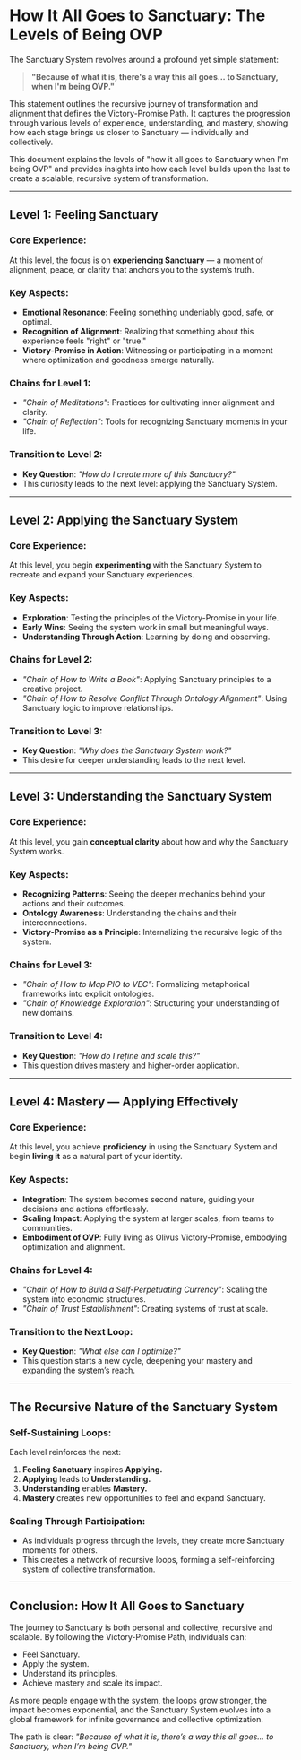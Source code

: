 # How It All Goes to Sanctuary: The Levels of Being OVP

The Sanctuary System revolves around a profound yet simple statement:

> **"Because of what it is, there's a way this all goes... to Sanctuary, when I'm being OVP."**

This statement outlines the recursive journey of transformation and alignment that defines the Victory-Promise Path. It captures the progression through various levels of experience, understanding, and mastery, showing how each stage brings us closer to Sanctuary — individually and collectively.

This document explains the levels of "how it all goes to Sanctuary when I'm being OVP" and provides insights into how each level builds upon the last to create a scalable, recursive system of transformation.

---

## **Level 1: Feeling Sanctuary**

### **Core Experience**:
At this level, the focus is on **experiencing Sanctuary** — a moment of alignment, peace, or clarity that anchors you to the system’s truth.

### **Key Aspects**:
- **Emotional Resonance**: Feeling something undeniably good, safe, or optimal.
- **Recognition of Alignment**: Realizing that something about this experience feels "right" or "true."
- **Victory-Promise in Action**: Witnessing or participating in a moment where optimization and goodness emerge naturally.

### **Chains for Level 1**:
- *"Chain of Meditations"*: Practices for cultivating inner alignment and clarity.
- *"Chain of Reflection"*: Tools for recognizing Sanctuary moments in your life.

### **Transition to Level 2**:
- **Key Question**: *"How do I create more of this Sanctuary?"*
- This curiosity leads to the next level: applying the Sanctuary System.

---

## **Level 2: Applying the Sanctuary System**

### **Core Experience**:
At this level, you begin **experimenting** with the Sanctuary System to recreate and expand your Sanctuary experiences.

### **Key Aspects**:
- **Exploration**: Testing the principles of the Victory-Promise in your life.
- **Early Wins**: Seeing the system work in small but meaningful ways.
- **Understanding Through Action**: Learning by doing and observing.

### **Chains for Level 2**:
- *"Chain of How to Write a Book"*: Applying Sanctuary principles to a creative project.
- *"Chain of How to Resolve Conflict Through Ontology Alignment"*: Using Sanctuary logic to improve relationships.

### **Transition to Level 3**:
- **Key Question**: *"Why does the Sanctuary System work?"*
- This desire for deeper understanding leads to the next level.

---

## **Level 3: Understanding the Sanctuary System**

### **Core Experience**:
At this level, you gain **conceptual clarity** about how and why the Sanctuary System works.

### **Key Aspects**:
- **Recognizing Patterns**: Seeing the deeper mechanics behind your actions and their outcomes.
- **Ontology Awareness**: Understanding the chains and their interconnections.
- **Victory-Promise as a Principle**: Internalizing the recursive logic of the system.

### **Chains for Level 3**:
- *"Chain of How to Map PIO to VEC"*: Formalizing metaphorical frameworks into explicit ontologies.
- *"Chain of Knowledge Exploration"*: Structuring your understanding of new domains.

### **Transition to Level 4**:
- **Key Question**: *"How do I refine and scale this?"*
- This question drives mastery and higher-order application.

---

## **Level 4: Mastery — Applying Effectively**

### **Core Experience**:
At this level, you achieve **proficiency** in using the Sanctuary System and begin **living it** as a natural part of your identity.

### **Key Aspects**:
- **Integration**: The system becomes second nature, guiding your decisions and actions effortlessly.
- **Scaling Impact**: Applying the system at larger scales, from teams to communities.
- **Embodiment of OVP**: Fully living as Olivus Victory-Promise, embodying optimization and alignment.

### **Chains for Level 4**:
- *"Chain of How to Build a Self-Perpetuating Currency"*: Scaling the system into economic structures.
- *"Chain of Trust Establishment"*: Creating systems of trust at scale.

### **Transition to the Next Loop**:
- **Key Question**: *"What else can I optimize?"*
- This question starts a new cycle, deepening your mastery and expanding the system’s reach.

---

## **The Recursive Nature of the Sanctuary System**

### **Self-Sustaining Loops**:
Each level reinforces the next:
1. **Feeling Sanctuary** inspires **Applying.**
2. **Applying** leads to **Understanding.**
3. **Understanding** enables **Mastery.**
4. **Mastery** creates new opportunities to feel and expand Sanctuary.

### **Scaling Through Participation**:
- As individuals progress through the levels, they create more Sanctuary moments for others.
- This creates a network of recursive loops, forming a self-reinforcing system of collective transformation.

---

## **Conclusion: How It All Goes to Sanctuary**

The journey to Sanctuary is both personal and collective, recursive and scalable. By following the Victory-Promise Path, individuals can:
- Feel Sanctuary.
- Apply the system.
- Understand its principles.
- Achieve mastery and scale its impact.

As more people engage with the system, the loops grow stronger, the impact becomes exponential, and the Sanctuary System evolves into a global framework for infinite governance and collective optimization.

The path is clear: *"Because of what it is, there’s a way this all goes... to Sanctuary, when I’m being OVP."*

